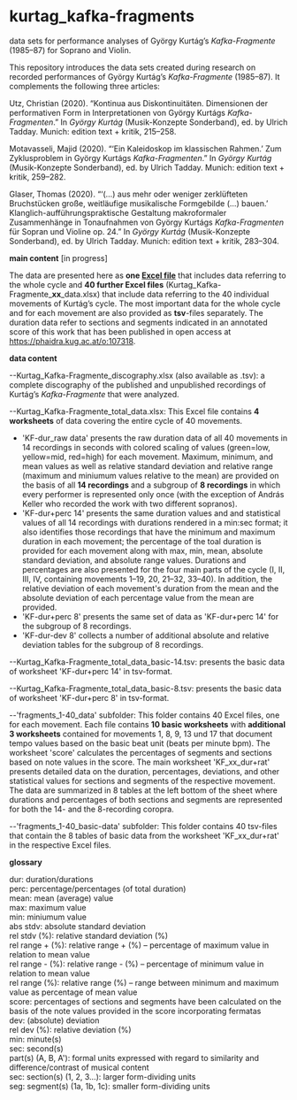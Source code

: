 # kurtag_kafka-fragments
data sets for performance analyses of György Kurtág’s *Kafka-Fragmente* (1985–87) for Soprano and Violin.

This repository introduces the data sets created during research on recorded performances of György Kurtág’s *Kafka-Fragmente* (1985–87). It complements the following three articles:

Utz, Christian (2020). “Kontinua aus Diskontinuitäten. Dimensionen der performativen Form in Interpretationen von György Kurtágs *Kafka-Fragmenten*.” In *György Kurtág* (Musik-Konzepte Sonderband), ed. by Ulrich Tadday. Munich: edition text + kritik, 215–258. 

Motavasseli, Majid (2020). “‘Ein Kaleidoskop im klassischen Rahmen.’ Zum Zyklusproblem in György Kurtágs *Kafka-Fragmenten*.” In *György Kurtág* (Musik-Konzepte Sonderband), ed. by Ulrich Tadday. Munich: edition text + kritik, 259–282. 

Glaser, Thomas (2020). “‘(…) aus mehr oder weniger zerklüfteten Bruchstücken große, weitläufige musikalische Formgebilde (…) bauen.’ Klanglich-aufführungspraktische Gestaltung makroformaler Zusammenhänge in Tonaufnahmen von György Kurtágs *Kafka-Fragmenten* für Sopran und Violine op. 24.” In *György Kurtág* (Musik-Konzepte Sonderband), ed. by Ulrich Tadday. Munich: edition text + kritik, 283–304. 

**main content** [in progress]

The data are presented here as **one [Excel file](Kurtag_Kafka-Fragmente_total_data.xlsx)** that includes data referring to the whole cycle and **40 further Excel files** (Kurtag_Kafka-Fragmente_**xx**_data.xlsx) that include data referring to the 40 individual movements of Kurtág’s cycle. The most important data for the whole cycle and for each movement are also provided as **tsv**-files separately. The duration data refer to sections and segments indicated in an annotated score of this work that has been published in open access at https://phaidra.kug.ac.at/o:107318.

**data content**

--Kurtag_Kafka-Fragmente_discography.xlsx (also available as .tsv): a complete discography of the published and unpublished recordings of Kurtág’s *Kafka-Fragmente* that were analyzed.

--Kurtag_Kafka-Fragmente_total_data.xlsx: This Excel file contains **4 worksheets** of data covering the entire cycle of 40 movements. 
* 'KF-dur_raw data' presents the raw duration data of all 40 movements in 14 recordings in seconds with colored scaling of values (green=low, yellow=mid, red=high) for each movement. Maximum, minimum, and mean values as well as relative standard deviation and relative range (maximum and miniumum values relative to the mean) are provided on the basis of all **14 recordings** and a subgroup of **8 recordings** in which every performer is represented only once (with the exception of András Keller who recorded the work with two different sopranos).
* 'KF-dur+perc 14' presents the same duration values and and statistical values of all 14 recordings with durations rendered in a min:sec format; it also identifies those recordings that have the minimum and maximum duration in each movement; the percentage of the toal duration is provided for each movement along with max, min, mean, absolute standard deviation, and absolute range values. Durations and percentages are also presented for the four main parts of the cycle (I, II, III, IV, containing movements 1–19, 20, 21–32, 33–40). In addition, the relative deviation of each movement's duration from the mean and the absolute deviation of each percentage value from the mean are provided.
* 'KF-dur+perc 8' presents the same set of data as 'KF-dur+perc 14' for the subgroup of 8 recordings.
* 'KF-dur-dev 8' collects a number of additional absolute and relative deviation tables for the subgroup of 8 recordings.

--Kurtag_Kafka-Fragmente_total_data_basic-14.tsv: presents the basic data of worksheet 'KF-dur+perc 14' in tsv-format.

--Kurtag_Kafka-Fragmente_total_data_basic-8.tsv: presents the basic data of worksheet 'KF-dur+perc 8' in tsv-format.

--'fragments_1-40_data' subfolder: This folder contains 40 Excel files, one for each movement. Each file contains **10 basic worksheets** with **additional 3 worksheets** contained for movements 1, 8, 9, 13 und 17 that document tempo values based on the basic beat unit (beats per minute bpm). The worksheet 'score' calculates the percentages of segments and sections based on note values in the score. The main worksheet 'KF_xx_dur+rat' presents detailed data on the duration, percentages, deviations, and other statistical values for sections and segments of the respective movement. The data are summarized in 8 tables at the left bottom of the sheet where durations and percentages of both sections and segments are represented for both the 14- and the 8-recording coropra.

--'fragments_1-40_basic-data' subfolder: This folder contains 40 tsv-files that contain the 8 tables of basic data from the worksheet 'KF_xx_dur+rat' in the respective Excel files.

**glossary**

dur: duration/durations<br>
perc: percentage/percentages (of total duration)<br> 
mean: mean (average) value<br>
max: maximum value<br>
min: miniumum value<br>
abs stdv: absolute standard deviation<br>
rel stdv (%): relative standard deviation (%)<br>
rel range + (%): relative range + (%) – percentage of maximum value in relation to mean value<br>
rel range - (%): relative range - (%) – percentage of minimum value in relation to mean value<br>
rel range (%): relative range (%) – range between minimum and maximum value as percentage of mean value<br>
score: percentages of sections and segments have been calculated on the basis of the note values provided in the score incorporating fermatas<br>
dev: (absolute) deviation<br>
rel dev (%): relative deviation (%)<br>
min: minute(s)<br>
sec: second(s)<br>
part(s) (A, B, A'): formal units expressed with regard to similarity and difference/contrast of musical content<br>
sec: section(s) (1, 2, 3…): larger form-dividing units<br>
seg: segment(s) (1a, 1b, 1c): smaller form-dividing units<br>

